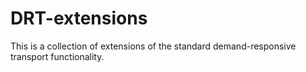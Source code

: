 # DRT-extensions

This is a collection of extensions of the standard demand-responsive transport functionality.
